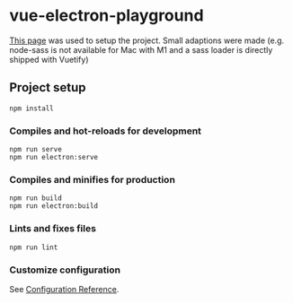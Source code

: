 # vue-electron-playground

[This page](https://github.com/NateVVV/vue-electron-playground) was used to setup the project. Small adaptions were made (e.g. node-sass is not available for Mac with M1 and a sass loader is directly shipped with Vuetify)

## Project setup
```
npm install
```

### Compiles and hot-reloads for development
```
npm run serve
npm run electron:serve
```

### Compiles and minifies for production
```
npm run build
npm run electron:build
```

### Lints and fixes files
```
npm run lint
```

### Customize configuration
See [Configuration Reference](https://cli.vuejs.org/config/).
